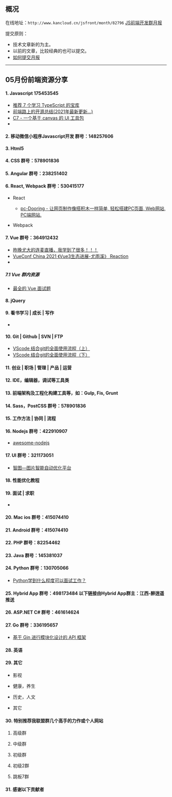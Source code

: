 ## 概况

在线地址：`http://www.kancloud.cn/jsfront/month/82796` [JS前端开发群月报](http://www.kancloud.cn/jsfront/month/82796)


提交原则：

- 技术文章新的为主。
- 以前的文章，比较经典的也可以提交。
- [如何提交月报](http://www.kancloud.cn/jsfront/month/227309)

---


## 05月份前端资源分享
#### 1. Javascript 175453545
- [推荐 7 个学习 TypeScript 的宝库](https://zhuanlan.zhihu.com/p/364010197)
- [前端路上的开源总结(2021年最新更新...)](https://zhuanlan.zhihu.com/p/372503408)
- [C7 - 一个基于 canvas 的 UI 工具包](https://github.com/c7js/c7/blob/main/README_CN.md)
- []()


#### 2. 移动微信小程序Javascript开发 群号：148257606

#### 3. Html5

#### 4. CSS  群号：578901836

#### 5. Angular 群号：238251402

#### 6. React, Webpack 群号：530415177
- React
    
    - [pc-Dooring - 让网页制作像搭积木一样简单, 轻松搭建PC页面, Web网站, PC端网站.](https://github.com/MrXujiang/pc-Dooring)

- Webpack


#### 7. Vue 群号：364912432
- [昨晚尤大的连麦直播，我学到了很多！！！](https://juejin.cn/post/6960506633839443981)
- [VueConf China 2021 《Vue3生态进展-尤雨溪》 Reaction](https://juejin.cn/post/6965321244828762126)
- []()


##### 7.1 Vue 群内资源
- [最全的 Vue 面试题](https://juejin.cn/post/6961222829979697165)


#### 8. jQuery

#### 9. 看书学习 | 成长 | 写作
- []()

#### 10. Git | Github | SVN | FTP
- [VScode 结合git的全面使用流程（上）](https://blog.l0v0.com/posts/94ffdbdf.html)
- [VScode 结合git的全面使用流程（下）](https://blog.l0v0.com/posts/a91a4c58.html)

#### 11. 创业 | 职场 | 管理 | 产品 | 运营

#### 12. IDE，编辑器，调试等工具类

#### 13. 前端架构及工程化构建工具等，如：Gulp, Fis, Grunt

#### 14. Sass，PostCSS  群号：578901836

#### 15. 工作方法 | 协同 | 流程

#### 16. Nodejs 群号：422910907
- [awesome-nodejs](https://github.com/sindresorhus/awesome-nodejs)

#### 17. UI 群号：321173051
- [智图—图片智能自动优化平台](https://zhitu.isux.us/)

#### 18. 性能优化教程

#### 19. 面试 | 求职
- []()

#### 20. Mac ios 群号：415074410

#### 21. Android 群号：415074410

#### 22. PHP 群号：82254462

#### 23. Java 群号：145381037

#### 24. Python 群号：130705066
- [Python学到什么程度可以面试工作？](https://www.zhihu.com/question/54513391/answer/789529956)

#### 25. Hybrid App 群号：498173484 以下链接由Hybrid App群主：江西-醉逍遥推送

#### 26. ASP.NET C# 群号：461614624

#### 27. Go 群号：336195657
- [基于 Gin 进行模块化设计的 API 框架](https://github.com/xinliangnote/go-gin-api)

#### 28. 英语

#### 29. 其它

- 影视


- 健康，养生


- 历史，人文


- 其它



#### 30. 特别推荐我联盟群几个高手的力作或个人网站

1. 高级群

2. 中级群


3. 初级群

4. 初级2群


5. 跳板7群


#### 31. 感谢以下贡献者

